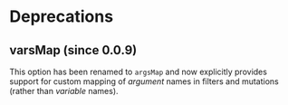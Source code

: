 # Deprecations

## varsMap (since 0.0.9)

This option has been renamed to `argsMap` and now explicitly provides support
for custom mapping of *argument* names in filters and mutations (rather than
*variable* names).
